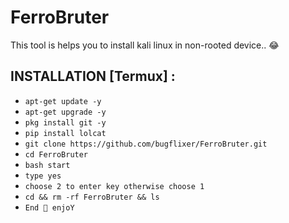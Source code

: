 
# FerroBruter
This tool is helps you to install kali linux in non-rooted device.. 😂

## INSTALLATION [Termux] :

* `apt-get update -y`
* `apt-get upgrade -y`
* `pkg install git -y`
* `pip install lolcat`
* `git clone https://github.com/bugflixer/FerroBruter.git`
* `cd FerroBruter`
* `bash start`
* `type yes`
* `choose 2 to enter key otherwise choose 1 `
* `cd && rm -rf FerroBruter && ls`
* `End 🙏 enjoY`

